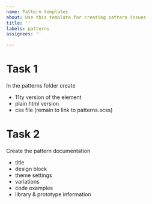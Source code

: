 ```yaml
---
name: Pattern templates
about: Use this template for creating pattern issues
title: ''
labels: patterns
assignees: ''

---
```


# Task 1
In the patterns folder create
- 11ty version of the element 
- plain html version
- css file (remain to link to patterns.scss)

# Task 2
Create the pattern documentation
- title
- design block
- theme settings
- variations
- code examples
- library & prototype information
